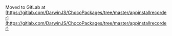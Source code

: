 
Moved to GitLab at [https://gitlab.com/DarwinJS/ChocoPackages/tree/master/appinstallrecorder](https://gitlab.com/DarwinJS/ChocoPackages/tree/master/appinstallrecorder)